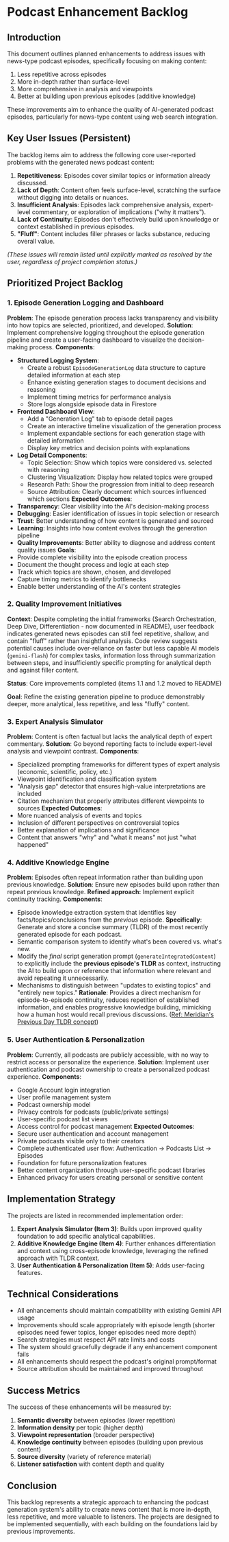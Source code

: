 # Podcast Enhancement Backlog

## Introduction

This document outlines planned enhancements to address issues with news-type podcast episodes, specifically focusing on making content:
1. Less repetitive across episodes
2. More in-depth rather than surface-level
3. More comprehensive in analysis and viewpoints
4. Better at building upon previous episodes (additive knowledge)

These improvements aim to enhance the quality of AI-generated podcast episodes, particularly for news-type content using web search integration.

## Key User Issues (Persistent)

The backlog items aim to address the following core user-reported problems with the generated news podcast content:

1.  **Repetitiveness**: Episodes cover similar topics or information already discussed.
2.  **Lack of Depth**: Content often feels surface-level, scratching the surface without digging into details or nuances.
3.  **Insufficient Analysis**: Episodes lack comprehensive analysis, expert-level commentary, or exploration of implications ("why it matters").
4.  **Lack of Continuity**: Episodes don't effectively build upon knowledge or context established in previous episodes.
5.  **"Fluff"**: Content includes filler phrases or lacks substance, reducing overall value.

*(These issues will remain listed until explicitly marked as resolved by the user, regardless of project completion status.)*

## Prioritized Project Backlog

### 1. Episode Generation Logging and Dashboard

**Problem**: The episode generation process lacks transparency and visibility into how topics are selected, prioritized, and developed.
**Solution**: Implement comprehensive logging throughout the episode generation pipeline and create a user-facing dashboard to visualize the decision-making process.
**Components**:
- **Structured Logging System**:
  - Create a robust `EpisodeGenerationLog` data structure to capture detailed information at each step
  - Enhance existing generation stages to document decisions and reasoning
  - Implement timing metrics for performance analysis
  - Store logs alongside episode data in Firestore
- **Frontend Dashboard View**:
  - Add a "Generation Log" tab to episode detail pages
  - Create an interactive timeline visualization of the generation process
  - Implement expandable sections for each generation stage with detailed information
  - Display key metrics and decision points with explanations
- **Log Detail Components**:
  - Topic Selection: Show which topics were considered vs. selected with reasoning
  - Clustering Visualization: Display how related topics were grouped
  - Research Path: Show the progression from initial to deep research
  - Source Attribution: Clearly document which sources influenced which sections
**Expected Outcomes**:
- **Transparency**: Clear visibility into the AI's decision-making process
- **Debugging**: Easier identification of issues in topic selection or research
- **Trust**: Better understanding of how content is generated and sourced
- **Learning**: Insights into how content evolves through the generation pipeline
- **Quality Improvements**: Better ability to diagnose and address content quality issues
**Goals**:
- Provide complete visibility into the episode creation process
- Document the thought process and logic at each step
- Track which topics are shown, chosen, and developed
- Capture timing metrics to identify bottlenecks
- Enable better understanding of the AI's content strategies

### 2. Quality Improvement Initiatives

**Context**: Despite completing the initial frameworks (Search Orchestration, Deep Dive, Differentiation - now documented in README), user feedback indicates generated news episodes can still feel repetitive, shallow, and contain "fluff" rather than insightful analysis. Code review suggests potential causes include over-reliance on faster but less capable AI models (`gemini-flash`) for complex tasks, information loss through summarization between steps, and insufficiently specific prompting for analytical depth and against filler content.

**Status**: Core improvements completed (items 1.1 and 1.2 moved to README)

**Goal**: Refine the existing generation pipeline to produce demonstrably deeper, more analytical, less repetitive, and less "fluffy" content.

### 3. Expert Analysis Simulator

**Problem**: Content is often factual but lacks the analytical depth of expert commentary.
**Solution**: Go beyond reporting facts to include expert-level analysis and viewpoint contrast.
**Components**:
- Specialized prompting frameworks for different types of expert analysis (economic, scientific, policy, etc.)
- Viewpoint identification and classification system
- "Analysis gap" detector that ensures high-value interpretations are included
- Citation mechanism that properly attributes different viewpoints to sources
**Expected Outcomes**:
- More nuanced analysis of events and topics
- Inclusion of different perspectives on controversial topics
- Better explanation of implications and significance
- Content that answers "why" and "what it means" not just "what happened"

### 4. Additive Knowledge Engine

**Problem**: Episodes often repeat information rather than building upon previous knowledge.
**Solution**: Ensure new episodes build upon rather than repeat previous knowledge. **Refined approach:** Implement explicit continuity tracking.
**Components**:
- Episode knowledge extraction system that identifies key facts/topics/conclusions from the *previous* episode. **Specifically**: Generate and store a concise summary (TLDR) of the most recently generated episode for each podcast.
- Semantic comparison system to identify what's been covered vs. what's new.
- Modify the *final* script generation prompt (`generateIntegratedContent`) to explicitly include the **previous episode's TLDR** as context, instructing the AI to build upon or reference that information where relevant and avoid repeating it unnecessarily.
- Mechanisms to distinguish between "updates to existing topics" and "entirely new topics."
**Rationale**: Provides a direct mechanism for episode-to-episode continuity, reduces repetition of established information, and enables progressive knowledge building, mimicking how a human host would recall previous discussions. ([Ref: Meridian's Previous Day TLDR concept](https://github.com/iliane5/meridian))

### 5. User Authentication & Personalization

**Problem**: Currently, all podcasts are publicly accessible, with no way to restrict access or personalize the experience.
**Solution**: Implement user authentication and podcast ownership to create a personalized podcast experience.
**Components**:
- Google Account login integration
- User profile management system
- Podcast ownership model
- Privacy controls for podcasts (public/private settings)
- User-specific podcast list views
- Access control for podcast management
**Expected Outcomes**:
- Secure user authentication and account management
- Private podcasts visible only to their creators
- Complete authenticated user flow: Authentication → Podcasts List → Episodes
- Foundation for future personalization features
- Better content organization through user-specific podcast libraries
- Enhanced privacy for users creating personal or sensitive content

## Implementation Strategy

The projects are listed in recommended implementation order:

1.  **Expert Analysis Simulator (Item 3)**: Builds upon improved quality foundation to add specific analytical capabilities.
2.  **Additive Knowledge Engine (Item 4)**: Further enhances differentiation and context using cross-episode knowledge, leveraging the refined approach with TLDR context.
3.  **User Authentication & Personalization (Item 5)**: Adds user-facing features.

## Technical Considerations

- All enhancements should maintain compatibility with existing Gemini API usage
- Improvements should scale appropriately with episode length (shorter episodes need fewer topics, longer episodes need more depth)
- Search strategies must respect API rate limits and costs
- The system should gracefully degrade if any enhancement component fails
- All enhancements should respect the podcast's original prompt/format
- Source attribution should be maintained and improved throughout

## Success Metrics

The success of these enhancements will be measured by:

1. **Semantic diversity** between episodes (lower repetition)
2. **Information density** per topic (higher depth)
3. **Viewpoint representation** (broader perspective)
4. **Knowledge continuity** between episodes (building upon previous content)
5. **Source diversity** (variety of reference material)
6. **Listener satisfaction** with content depth and quality

## Conclusion

This backlog represents a strategic approach to enhancing the podcast generation system's ability to create news content that is more in-depth, less repetitive, and more valuable to listeners. The projects are designed to be implemented sequentially, with each building on the foundations laid by previous improvements. 